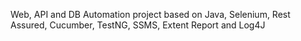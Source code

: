 Web, API and DB Automation project based on Java, Selenium, Rest Assured, Cucumber, TestNG, SSMS, Extent Report and Log4J
